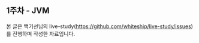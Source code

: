 ## 1주차 - JVM
본 글은 백기선님의 live-study(https://github.com/whiteship/live-study/issues)를 진행하며 작성한 자료입니다.
